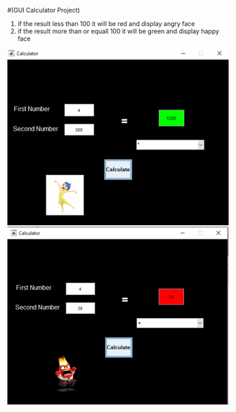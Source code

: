 #(GUI Calculator Project)

1. if the result less than 100 it will be red and display angry face
2. if the result more than or equall 100 it will be green and display happy face

 ![Image](https://raw.githubusercontent.com/Nada8773/Matlab/master/GUI%20Calculator/GUI2.PNG)
 ![Image](https://raw.githubusercontent.com/Nada8773/Matlab/master/GUI%20Calculator/GUI1.PNG)
